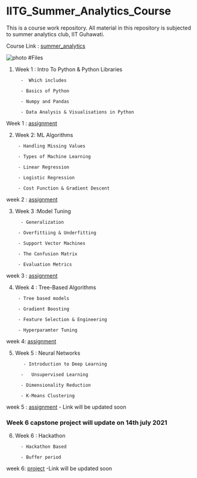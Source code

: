 # IITG_Summer_Analytics_Course
This is a  course work repository. All material in this repository is subjected to summer analytics club, IIT Guhawati. 


Course Link : [summer_analytics](http://iitg.ac.in/sa/caciitg/course/)

![photo](https://github.com/senhorinfinito/readme_files/blob/main/IITG_summer_analytics/summer_analytics_course_logo.jpg)
#Files 
1. Week 1  : Intro To Python & Python Libraries

         -  Which includes 
         
         - Basics of Python
         
         - Numpy and Pandas
         
         - Data Analysis & Visualisations in Python


Week 1  : [assignment](https://github.com/senhorinfinito/IITG_Summer_Analytics_Course/blob/main/week%201/SA2021_W1_solutions.ipynb)

2. Week 2:  ML Algorithms


        - Handling Missing Values

        - Types of Machine Learning
        
        - Linear Regression

        - Logistic Regression
        
        - Cost Function & Gradient Descent


week 2 : [assignment](https://github.com/senhorinfinito/IITG_Summer_Analytics_Course/blob/main/week%202/SA2021_W2_solutions.ipynb)



3. Week 3 :Model Tuning

         - Generalization

        - Overfittiing & Underfitting

        - Support Vector Machines
        
        - The Confusion Matrix
        
        - Evaluation Metrics
        
week 3 : [assignment](https://github.com/senhorinfinito/IITG_Summer_Analytics_Course/blob/main/week%203/SA2021_W3_solutions.ipynb)

4. Week 4 : Tree-Based Algorithms
        
        - Tree based models
        
        - Gradient Boosting
        
        - Feature Selection & Engineering
        
        - Hyperparamter Tuning

week 4: [assignment](https://github.com/senhorinfinito/IITG_Summer_Analytics_Course/blob/main/week%204/SA2021_W4_solutions.ipynb)


5. Week 5 : Neural Networks
      
          - Introduction to Deep Learning
      
         -   Unsupervised Learning
      
         - Dimensionality Reduction
      
         - K-Means Clustering

week 5 : [assignment](https://github.com/senhorinfinito/IITG_Summer_Analytics_Course/blob/main/week%205/SA2021_W5/Logistic_Regression_with_a_Neural_Network_mindset.ipynb) - Link will be updated soon

### Week 6 capstone project will update on 14th july 2021

6. Week 6 : Hackathon
     
         - Hackathon Based
     
         - Buffer period


week 6: [project]()  -Link will be updated soon

      
      
      
      
      
      
      
